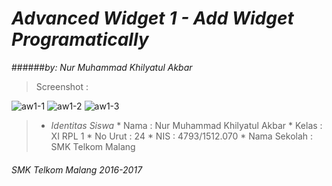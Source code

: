# *__Advanced Widget 1 - Add Widget Programatically__*
######*by: Nur Muhammad Khilyatul Akbar*

> Screenshot :

![aw1-1](https://cloud.githubusercontent.com/assets/22127632/18803728/01c818dc-821d-11e6-9205-58352f173c65.JPG)
![aw1-2](https://cloud.githubusercontent.com/assets/22127632/18803729/01cb405c-821d-11e6-824d-bf09e2cea055.JPG)
![aw1-3](https://cloud.githubusercontent.com/assets/22127632/18803730/01cd5d10-821d-11e6-8b33-2fc7c454a01d.JPG)

> * *Identitas Siswa* 
    * Nama          : Nur Muhammad Khilyatul Akbar
    * Kelas         : XI RPL 1
    * No Urut       : 24
    * NIS           : 4793/1512.070
    * Nama Sekolah  : SMK Telkom Malang

###### *SMK Telkom Malang 2016-2017*
